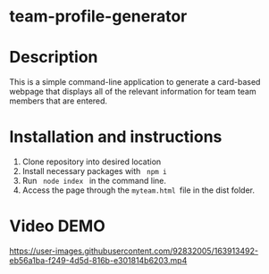 # team-profile-generator

# Description

This is a simple command-line application to generate a card-based webpage that displays all of the relevant information for team team members that are entered. 

# Installation and instructions

1. Clone repository into desired location
2. Install necessary packages with <code> npm i </code>
3. Run <code> node index </code> in the command line.
4. Access the page through the <code>myteam.html </code>file in the dist folder.

# Video DEMO


https://user-images.githubusercontent.com/92832005/163913492-eb56a1ba-f249-4d5d-816b-e301814b6203.mp4

